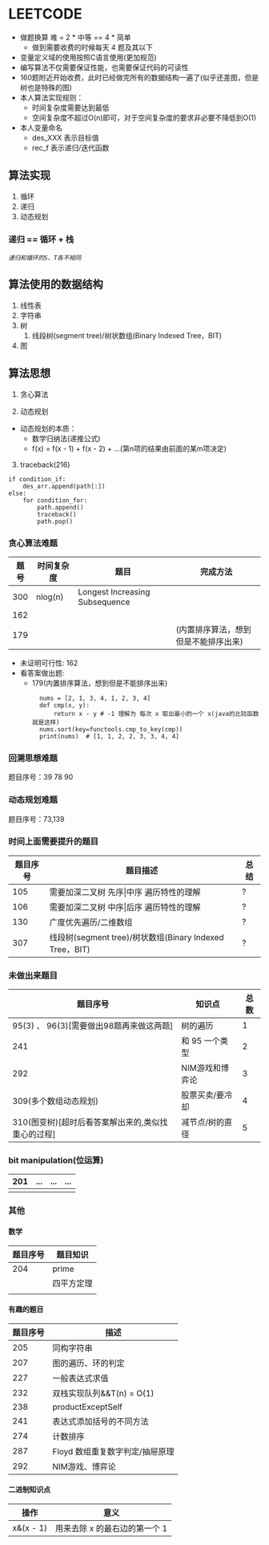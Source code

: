 # LEETCODE

- 做题换算 难 = 2 * 中等 == 4 * 简单
    - 做到需要收费的时候每天 4 题及其以下
- 变量定义域的使用按照C语言使用(更加规范)
- 编写算法不仅需要保证性能，也需要保证代码的可读性
- 160题附近开始收费，此时已经做完所有的数据结构一遍了(似乎还差图，但是树也是特殊的图)
- 本人算法实现规则：
    - 时间复杂度需要达到最低
    - 空间复杂度不超过O(n)即可，对于空间复杂度的要求非必要不降低到O(1)
- 本人变量命名
    - des_XXX 表示目标值
    - rec_f 表示递归/迭代函数

## 算法实现

1. 循环
2. 递归
3. 动态规划

### 递归 == 循环 + 栈

*`递归和循环的S、T各不相同`*

## 算法使用的数据结构

1. 线性表
2. 字符串
3. 树
    1. 线段树(segment tree)/树状数组(Binary Indexed Tree，BIT)
4. 图

## 算法思想

1. 贪心算法

2. 动态规划

- 动态规划的本质：
    - 数学归纳法(递推公式)
    - f(x) = f(x - 1) + f(x - 2) + ...(第n项的结果由前面的某m项决定)

3. traceback(216)

```
if condition_if:
    des_arr.append(path[:])
else:
    for condition_for:
        path.append()
        traceback()
        path.pop()
```

### 贪心算法难题

| 题号  | 时间复杂度   | 题目                             | 完成方法                |
|-----|---------|--------------------------------|---------------------|
| 300 | nlog(n) | Longest Increasing Subsequence |                     |
| 162 |         |                                |                     |
| 179 |         |                                | (内置排序算法，想到但是不能排序出来) |

- 未证明可行性:
  162
- 看答案做出题:
    - 179(内置排序算法，想到但是不能排序出来)
      ```
        nums = [2, 1, 3, 4, 1, 2, 3, 4]
        def cmp(x, y):
            return x - y # -1 理解为 每次 x 取出最小的一个 x(java的比较函数就是这样)
        nums.sort(key=functools.cmp_to_key(cmp))
        print(nums)  # [1, 1, 2, 2, 3, 3, 4, 4]       
      ```

### 回溯思想难题

题目序号：39 78 90

### 动态规划难题

题目序号：73,139

### 时间上面需要提升的题目

| 题目序号 | 题目描述                                            | 总结 |
|------|-------------------------------------------------|----|
| 105  | 需要加深二叉树 先序\|中序 遍历特性的理解                          | ?  |
| 106  | 需要加深二叉树 中序\|后序 遍历特性的理解                          | ?  |
| 130  | 广度优先遍历/二维数组                                     | ?  |
| 307  | 线段树(segment tree)/树状数组(Binary Indexed Tree，BIT) | ?  |

### 未做出来题目

| 题目序号                          | 知识点       | 总数 |
|-------------------------------|-----------|----|
| 95(3) 、 96(3)[需要做出98题再来做这两题]  | 树的遍历      | 1  |
| 241                           | 和 95 一个类型 | 2  |
| 292                           | NIM游戏和博弈论 | 3  |
| 309(多个数组动态规划)                 | 股票买卖/要冷却  | 4  |
| 310(图变树)[超时后看答案解出来的,类似找重心的过程] | 减节点/树的直径  | 5  |

### bit manipulation(位运算)

| 201 | ... | ... | ... |
|-----|-----|-----|-----|
|     |     |     |     |

### 其他

#### 数学

| 题目序号 | 题目知识  |
|------|-------|
| 204  | prime |
|      | 四平方定理 |
|      |       |

#### 有趣的题目

| 题目序号 | 描述                  |
|------|---------------------|
| 205  | 同构字符串               |
| 207  | 图的遍历、环的判定           |
| 227  | 一般表达式求值             |
| 232  | 双栈实现队列&&T(n) = O(1) |
| 238  | productExceptSelf   |
| 241  | 表达式添加括号的不同方法        |
| 274  | 计数排序                |
| 287  | Floyd 数组重复数字判定/抽屉原理 |
| 292  | NIM游戏、博弈论           |

#### 二进制知识点

| 操作        | 意义                |
|-----------|-------------------|
| x&(x - 1) | 用来去除 x 的最右边的第一个 1 |


